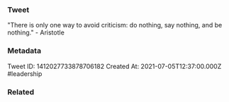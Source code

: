 ### Tweet
"There is only one way to avoid criticism: do nothing, say nothing, and be nothing." - Aristotle

### Metadata
Tweet ID: 1412027733878706182
Created At: 2021-07-05T12:37:00.000Z
#leadership 

### Related


